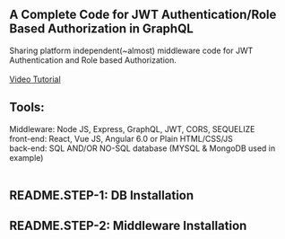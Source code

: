 <h2>A Complete Code for JWT Authentication/Role Based Authorization in GraphQL</h2>
Sharing platform independent(~almost) middleware code for JWT Authentication and Role based Authorization.<br/><br/>
<a href="">Video Tutorial</a>
<h2>Tools: </h2>
Middleware: Node JS, Express, GraphQL, JWT, CORS, SEQUELIZE<br/>
front-end: React, Vue JS, Angular 6.0 or Plain HTML/CSS/JS<br/>
back-end: SQL AND/OR NO-SQL database (MYSQL & MongoDB used in example)<br/><br/>
<h2>README.STEP-1: DB Installation</h2>
<h2>README.STEP-2: Middleware Installation</h2>